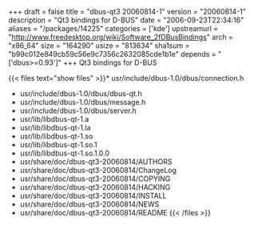 +++
draft = false
title = "dbus-qt3 20060814-1"
version = "20060814-1"
description = "Qt3 bindings for D-BUS"
date = "2006-09-23T22:34:16"
aliases = "/packages/14225"
categories = ['kde']
upstreamurl = "http://www.freedesktop.org/wiki/Software_2fDBusBindings"
arch = "x86_64"
size = "164290"
usize = "813634"
sha1sum = "b99c012e849cb59c56e9c7356c2632085cde1b1e"
depends = "['dbus>=0.93']"
+++
Qt3 bindings for D-BUS

{{< files text="show files" >}}* usr/include/dbus-1.0/dbus/connection.h
* usr/include/dbus-1.0/dbus/dbus-qt.h
* usr/include/dbus-1.0/dbus/message.h
* usr/include/dbus-1.0/dbus/server.h
* usr/lib/libdbus-qt-1.a
* usr/lib/libdbus-qt-1.la
* usr/lib/libdbus-qt-1.so
* usr/lib/libdbus-qt-1.so.1
* usr/lib/libdbus-qt-1.so.1.0.0
* usr/share/doc/dbus-qt3-20060814/AUTHORS
* usr/share/doc/dbus-qt3-20060814/ChangeLog
* usr/share/doc/dbus-qt3-20060814/COPYING
* usr/share/doc/dbus-qt3-20060814/HACKING
* usr/share/doc/dbus-qt3-20060814/INSTALL
* usr/share/doc/dbus-qt3-20060814/NEWS
* usr/share/doc/dbus-qt3-20060814/README
{{< /files >}}
